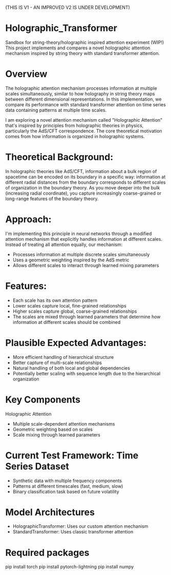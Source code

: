 (THIS IS V1 - AN IMPROVED V2 IS UNDER DEVELOPMENT)

# Holographic_Transformer
Sandbox for string-theory/holographic inspired attention experiment (WIP!) This project implements and compares a novel holographic attention mechanism inspired by string theory with standard transformer attention.

# Overview
The holographic attention mechanism processes information at multiple scales simultaneously, similar to how holography in string theory maps between different dimensional representations. In this implementation, we compare its performance with standard transformer attention on time series data containing patterns at multiple time scales.

I am exploring a novel attention mechanism called "Holographic Attention" that's inspired by principles from holographic theories in physics, particularly the AdS/CFT correspondence. The core theoretical motivation comes from how information is organized in holographic systems.

# Theoretical Background:
In holographic theories like AdS/CFT, information about a bulk region of spacetime can be encoded on its boundary in a specific way: information at different radial distances from the boundary corresponds to different scales of organization in the boundary theory. As you move deeper into the bulk (increasing radial coordinate), you capture increasingly coarse-grained or long-range features of the boundary theory.

# Approach:
I'm implementing this principle in neural networks through a modified attention mechanism that explicitly handles information at different scales. Instead of treating all attention equally, our mechanism:

- Processes information at multiple discrete scales simultaneously
- Uses a geometric weighting inspired by the AdS metric
- Allows different scales to interact through learned mixing parameters

# Features:

- Each scale has its own attention pattern
- Lower scales capture local, fine-grained relationships
- Higher scales capture global, coarse-grained relationships
- The scales are mixed through learned parameters that determine how information at different scales should be combined

# Plausible Expected Advantages:

- More efficient handling of hierarchical structure
- Better capture of multi-scale relationships
- Natural handling of both local and global dependencies
- Potentially better scaling with sequence length due to the hierarchical organization


# Key Components

Holographic Attention

- Multiple scale-dependent attention mechanisms
- Geometric weighting based on scales
- Scale mixing through learned parameters


# Current Test Framework: Time Series Dataset

- Synthetic data with multiple frequency components
- Patterns at different timescales (fast, medium, slow)
- Binary classification task based on future volatility


# Model Architectures

- HolographicTransformer: Uses our custom attention mechanism
- StandardTransformer: Uses classic transformer attention

# Required packages
pip install torch
pip install pytorch-lightning
pip install numpy
